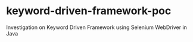 # keyword-driven-framework-poc
Investigation on Keyword Driven Framework using Selenium WebDriver in Java
